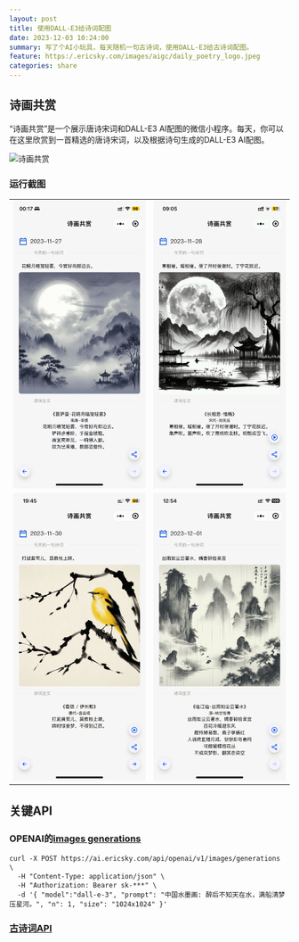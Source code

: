 ```yaml
---
layout: post
title: 使用DALL-E3给诗词配图
date: 2023-12-03 10:24:00
summary: 写了个AI小玩具，每天随机一句古诗词，使用DALL-E3给古诗词配图。
feature: https:/.ericsky.com/images/aigc/daily_poetry_logo.jpeg
categories: share
---
```

## 诗画共赏

“诗画共赏”是一个展示唐诗宋词和DALL-E3 AI配图的微信小程序。每天，你可以在这里欣赏到一首精选的唐诗宋词，以及根据诗句生成的DALL-E3 AI配图。

<img src="https://static.ericsky.com/images/aigc/daily-poetry-mini-program-qr.jpg" alt="诗画共赏" width="300px"/>

### 运行截图

<table>
  <tr>
    <td><img src="/images/aigc/daily-poetry1.png" alt="诗画共赏" /></td>
    <td><img src="/images/aigc/daily-poetry2.png" alt="诗画共赏" /></td>
  </tr>
  <tr>
    <td><img src="/images/aigc/daily-poetry4.png" alt="诗画共赏" /></td>
    <td><img src="/images/aigc/daily-poetry3.png" alt="诗画共赏" /></td>
  </tr>
</table>



## 关键API

### OPENAI的[images generations](https://platform.openai.com/docs/api-reference/images/create)
```shell
curl -X POST https://ai.ericsky.com/api/openai/v1/images/generations  \
  -H "Content-Type: application/json" \
  -H "Authorization: Bearer sk-***" \
  -d '{ "model":"dall-e-3", "prompt": "中国水墨画: 醉后不知天在水，满船清梦压星河。", "n": 1, "size": "1024x1024" }'
```

### [古诗词API](https://github.com/yangchuang/gushici)